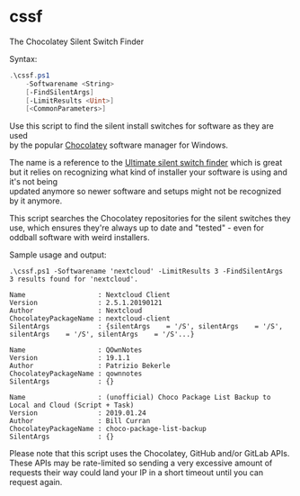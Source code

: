 # cssf
The Chocolatey Silent Switch Finder

Syntax:
```powershell
.\cssf.ps1
    -Softwarename <String>
    [-FindSilentArgs]
    [-LimitResults <Uint>]
    [<CommonParameters>]
```

Use this script to find the silent install switches for software as they are used  
by the popular [Chocolatey](https://chocolatey.org/) software manager for Windows.

The name is a reference to the [Ultimate silent switch finder](https://deployhappiness.com/the-ultimate-exe-silent-switch-finder/) which is great but it relies
on recognizing what kind of installer your software is using and it's not being  
updated anymore so newer software and setups might not be recognized by it anymore.

This script searches the Chocolatey repositories for the silent switches they use,
which ensures they're always up to date and "tested" - even for oddball software
with weird installers.

Sample usage and output:
```
.\cssf.ps1 -Softwarename 'nextcloud' -LimitResults 3 -FindSilentArgs
3 results found for 'nextcloud'.

Name                  : Nextcloud Client
Version               : 2.5.1.20190121
Author                : Nextcloud
ChocolateyPackageName : nextcloud-client
SilentArgs            : {silentArgs    = '/S', silentArgs    = '/S', silentArgs    = '/S', silentArgs    = '/S'...}

Name                  : QOwnNotes
Version               : 19.1.1
Author                : Patrizio Bekerle
ChocolateyPackageName : qownnotes
SilentArgs            : {}

Name                  : (unofficial) Choco Package List Backup to Local and Cloud (Script + Task)
Version               : 2019.01.24
Author                : Bill Curran
ChocolateyPackageName : choco-package-list-backup
SilentArgs            : {}
```

Please note that this script uses the Chocolatey, GitHub and/or GitLab APIs. These APIs may be rate-limited
so sending a very excessive amount of requests their way could land your IP in a short timeout until you can request again.
